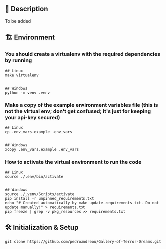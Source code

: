 ## 📰 Description
To be added



## :building_construction: Environment

### You should create a virtualenv with the required dependencies by running
```
## Linux
make virtualenv


## Windows
python -m venv .venv
```


### Make a copy of the example environment variables file (this is not the virtual env; don't get confused; it's just for keeping your api-key secured)
```
## Linux
cp .env_vars.example .env_vars


## Windows
xcopy .env_vars.example .env_vars
```


### How to activate the virtual environment to run the code
```
## Linux
source ./.env/bin/activate


## Windows
source ./.venv/Scripts/activate
pip install -r unpinned_requirements.txt
echo "# Created automatically by make update-requirements-txt. Do not update manually!" > requirements.txt
pip freeze | grep -v pkg_resources >> requirements.txt
```


## 🛠 Initialization & Setup
    git clone https://github.com/pedroandreou/Gallery-of-Terror-Dreams.git
